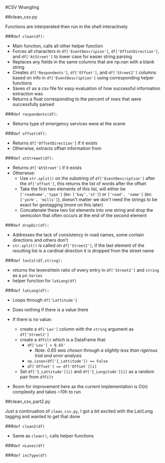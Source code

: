 #CSV Wrangling

##clean_csv.py

Functions are interperated then run in the shell interactively

###`def clean(df):`
- Main function, calls all other helper function
- Forces all characters in `df['EventDescripion']`, `df['OffsetDirection']`, and `df['AtStreet']` to lower case for easier string parsing
- Replaces any fields in the same columns that are np.nan with a blank string
- Creates `df['Respondents']`, `df['Offset']`, and `df['Street2']` columns based on info in `df['EventDescription']` using corresponding helper functions
- Saves `df` as a csv file for easy evaluation of how successful information extraction was
- Returns a float corresponding to the percent of rows that were successfully parsed

###`def respondents(df):`
- Returns type of emergency services were at the scene

###`def offset(df):`
- Returns `df['OffsetDirection']` if it exists
- Otherwise, extracts offset information from 

###`def atStreeet(df):`
- Returns `df['AtStreet']` if it exists
- Otherwise:
  - Use `str.split()` on the substring of `df['EventDescription']` after the `df['offset']`, this returns the list of words after the offset
  - Take the first two elements of this list, will either be `['roadname','type']` (ex: `['bay','st']`) or `['road', 'name']` (ex: `['york', 'mills']`), doesn't matter we don't need the strings to be exact for geotagging (more on this later)
  - Concatenate these two list elements into one string and drop the semicolon that often occurs at the end of the second element

###`def dropDir(df):`
- Addresses the lack of consistency in road names, some contain directions and others don't
- `str.split()` is called on `df['Street2']`, if the last element of the resulting list is a cardinal direction it is dropped from the street name

###`def levCol(df,string):`
- returns the levenshtein ratio of every entry in `df['Street2']` and `string` as a `pd.Series`
- helper function for `latLong(df)`

###`def latLong(df):`
- Loops through `df['Lattitude']` 
- Does nothing if there is a value there
- If there is no value:
  - create a `df['Lev']` column with the `string` argument as `df['Street2']`
  - create a `dfFilt` which is a Dataframe that:
    - `df['Lev'] > 0.65'`
      - *Note: 0.65 was chosen through a slightly less than rigerous trial and error analysis* 
    - `np.isnan(df['I_Lattitude']) == False`
    - `df['Offset'] == df['Offset'][i]`
  - Set `df['I_Lattitude'][i]` and `df['I_Longitude'][i]` as a random pair from `dfFilt`
    
- Room for improvement here as the current implementation is O(n) complexity and takes ~10h to run

##clean_csv_part2.py

Just a continuation of `clean_csv.py`, I got a bit excited with the Lat/Long tagging and wanted to get that done 

###`def clean2(df)`
- Same as `clean()`, calls helper functions

###`def nLanes(df)`

###`def incType(df)`


